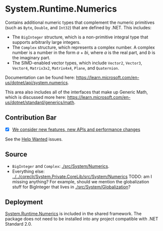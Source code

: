 # System.Runtime.Numerics
Contains additional numeric types that complement the numeric primitives (such as `Byte`, `Double`, and `Int32`) that are defined by .NET. This includes:

* The `BigInteger` structure, which is a non-primitive integral type that supports arbitrarily large integers.
* The `Complex` structure, which represents a complex number. A complex number is a number in the form *a* + *b*i, where *a* is the real part, and *b* is the imaginary part.
* The SIMD-enabled vector types, which include `Vector2`, `Vector3`, `Vector4`, `Matrix3x2`, `Matrix4x4`, `Plane`, and `Quaternion`.

Documentation can be found here: https://learn.microsoft.com/en-us/dotnet/api/system.numerics.

This area also includes all of the interfaces that make up Generic Math, which is discussed more here: https://learn.microsoft.com/en-us/dotnet/standard/generics/math.

## Contribution Bar
- [x] [We consider new features, new APIs and performance changes](../../libraries/README.md#primary-bar)

See the [Help Wanted](https://github.com/dotnet/runtime/issues?q=is%3Aissue+is%3Aopen+label%3Aarea-System.Numerics+label%3A%22help+wanted%22+) issues.


## Source
* `BigInteger` and `Complex`: [./src/System/Numerics](./src/System/Numerics).
* Everything else: [../../coreclr/System.Private.CoreLib/src/System/Numerics](../../coreclr/System.Private.CoreLib/src/System/Numerics)
TODO: am I missing anything? For example, should we mention the globalization stuff for BigInteger that lives in [./src/System/Globalization](./src/System/Globalization)?

## Deployment
[System.Runtime.Numerics](https://www.nuget.org/packages/System.Runtime.Numerics) is included in the shared framework. The package does not need to be installed into any project compatible with .NET Standard 2.0.